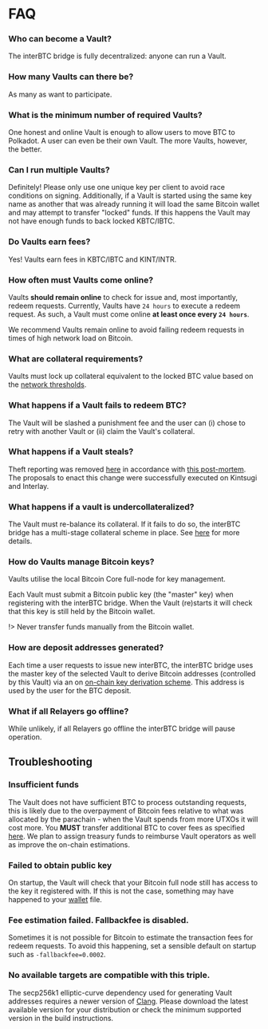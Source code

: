 # FAQ

### Who can become a Vault?

The interBTC bridge is fully decentralized: anyone can run a Vault.

### How many Vaults can there be?

As many as want to participate.

### What is the minimum number of required Vaults?

One honest and online Vault is enough to allow users to move BTC to Polkadot. A user can even be their own Vault. The more Vaults, however, the better.

### Can I run multiple Vaults?

Definitely! Please only use one unique key per client to avoid race conditions on signing. Additionally, if a Vault is started using the same key name as another that was already running it will load the same Bitcoin wallet and may attempt to transfer "locked" funds. If this happens the Vault may not have enough funds to back locked KBTC/IBTC.

### Do Vaults earn fees?

Yes! Vaults earn fees in KBTC/IBTC and KINT/INTR.

### How often must Vaults come online?

Vaults **should remain online** to check for issue and, most importantly, redeem requests.
Currently, Vaults have ``24 hours`` to execute a redeem request.
As such, a Vault must come online **at least once every ``24 hours``**.

We recommend Vaults remain online to avoid failing redeem requests in times of high network load on Bitcoin.

### What are collateral requirements?

Vaults must lock up collateral equivalent to the locked BTC value based on the [network thresholds](/vault/overview?id=collateral-thresholds).

### What happens if a Vault fails to redeem BTC?

The Vault will be slashed a punishment fee and the user can (i) chose to retry with another Vault or (ii) claim the Vault's collateral.

### What happens if a Vault steals?

Theft reporting was removed [here](https://github.com/interlay/interbtc/pull/677) in accordance with [this post-mortem](https://medium.com/interlay/kintsugi-released-urgent-security-patches-aebf969ee087). The proposals to enact this change were successfully executed on Kintsugi and Interlay.

### What happens if a vault is undercollateralized?

The Vault must re-balance its collateral. If it fails to do so, the interBTC bridge has a multi-stage collateral scheme in place. See [here](/vault/overview?id=over-collateralization) for more details.

### How do Vaults manage Bitcoin keys?

Vaults utilise the local Bitcoin Core full-node for key management.

Each Vault must submit a Bitcoin public key (the "master" key) when registering with the interBTC bridge.
When the Vault (re)starts it will check that this key is still held by the Bitcoin wallet.

!> Never transfer funds manually from the Bitcoin wallet.

### How are deposit addresses generated?

Each time a user requests to issue new interBTC, the interBTC bridge uses the master key of the selected Vault to derive Bitcoin addresses (controlled by this Vault) via an on [on-chain key derivation scheme](https://interlay.gitlab.io/interbtc-spec/security_performance/security-analysis.html). This address is used by the user for the BTC deposit.

### What if all Relayers go offline?

While unlikely, if all Relayers go offline the interBTC bridge will pause operation.

## Troubleshooting

### Insufficient funds

The Vault does not have sufficient BTC to process outstanding requests, this is likely due to the overpayment of Bitcoin fees relative to what was allocated by the parachain - when the Vault spends from more UTXOs it will cost more. You **MUST** transfer additional BTC to cover fees as specified [here](/vault/guide?id=bitcoin-fees). We plan to assign treasury funds to reimburse Vault operators as well as improve the on-chain estimations.

### Failed to obtain public key

On startup, the Vault will check that your Bitcoin full node still has access to the key it registered with.
If this is not the case, something may have happened to your [wallet](https://en.bitcoin.it/wiki/Wallet) file.

### Fee estimation failed. Fallbackfee is disabled.

Sometimes it is not possible for Bitcoin to estimate the transaction fees for redeem requests.
To avoid this happening, set a sensible default on startup such as `-fallbackfee=0.0002`.

### No available targets are compatible with this triple.

The secp256k1 elliptic-curve dependency used for generating Vault addresses requires a newer version of [Clang](https://clang.llvm.org/). Please download the latest available version for your distribution or check the minimum supported version in the build instructions.
